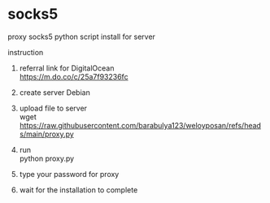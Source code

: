 # socks5
proxy socks5 python script install for server 

instruction

1. referral link for DigitalOcean<br>
https://m.do.co/c/25a7f93236fc

2. create server Debian

3. upload file to server<br>
wget https://raw.githubusercontent.com/barabulya123/weloyposan/refs/heads/main/proxy.py

4. run <br>
python proxy.py

5. type your password for proxy

6. wait for the installation to complete
